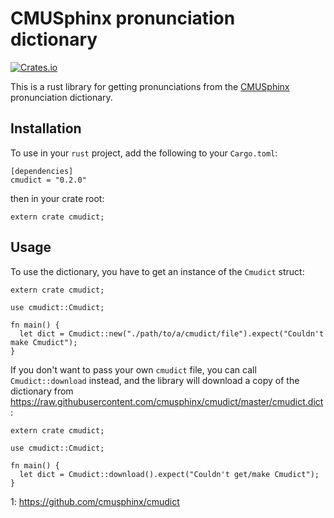 # CMUSphinx pronunciation dictionary

[![Crates.io](https://img.shields.io/crates/v/cmudict.svg)](https://crates.io/crates/cmudict)

This is a rust library for getting pronunciations from the [CMUSphinx](1)
pronunciation dictionary.

## Installation

To use in your `rust` project, add the following to your `Cargo.toml`:

```toml,ignore
[dependencies]
cmudict = "0.2.0"
```

then in your crate root:

```rust,ignore
extern crate cmudict;
```

## Usage

To use the dictionary, you have to get an instance of the `Cmudict`
struct:

```rust,ignore
extern crate cmudict;

use cmudict::Cmudict;

fn main() {
  let dict = Cmudict::new("./path/to/a/cmudict/file").expect("Couldn't make Cmudict");
}
```

If you don't want to pass your own `cmudict` file, you can call
`Cmudict::download` instead, and the library will download a copy of the
dictionary from https://raw.githubusercontent.com/cmusphinx/cmudict/master/cmudict.dict :

```rust,ignore
extern crate cmudict;

use cmudict::Cmudict;

fn main() {
  let dict = Cmudict::download().expect("Couldn't get/make Cmudict");
}
```

1: https://github.com/cmusphinx/cmudict
